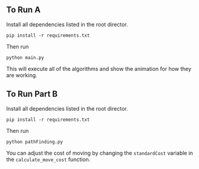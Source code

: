 ## To Run A

Install all dependencies listed in the root director.

`pip install -r requirements.txt`

Then run

`python main.py`

This will execute all of the algorithms and show the animation for how they are working.

## To Run Part B

Install all dependencies listed in the root director.

`pip install -r requirements.txt`

Then run

`python pathFinding.py`

You can adjust the cost of moving by changing the `standardCost` variable in the `calculate_move_cost` function.
